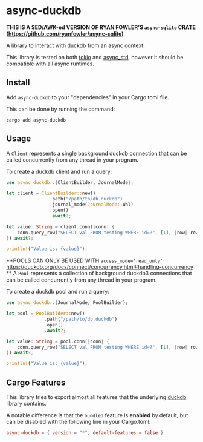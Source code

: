 # async-duckdb

**THIS IS A SED/AWK-ed VERSION OF RYAN FOWLER'S `async-sqlite` CRATE (https://github.com/ryanfowler/async-sqlite)**

A library to interact with duckdb from an async context.

This library is tested on both [tokio](https://docs.rs/tokio/latest/tokio/)
and [async_std](https://docs.rs/async-std/latest/async_std/), however
it should be compatible with all async runtimes.

## Install

Add `async-duckdb` to your "dependencies" in your Cargo.toml file.

This can be done by running the command:

```
cargo add async-duckdb
```

## Usage

A `Client` represents a single background duckdb connection that can be called
concurrently from any thread in your program.

To create a duckdb client and run a query:

```rust
use async_duckdb::{ClientBuilder, JournalMode};

let client = ClientBuilder::new()
                .path("/path/to/db.duckdb")
                .journal_mode(JournalMode::Wal)
                .open()
                .await?;

let value: String = client.conn(|conn| {
    conn.query_row("SELECT val FROM testing WHERE id=?", [1], |row| row.get(0))
}).await?;

println!("Value is: {value}");
```

**POOLS CAN ONLY BE USED WITH `access_mode='read_only'` https://duckdb.org/docs/connect/concurrency.html#handling-concurrency **
A `Pool` represents a collection of background duckdb3 connections that can be
called concurrently from any thread in your program.

To create a duckdb pool and run a query:

```rust
use async_duckdb::{JournalMode, PoolBuilder};

let pool = PoolBuilder::new()
              .path("/path/to/db.duckdb")
              .open()
              .await?;

let value: String = pool.conn(|conn| {
    conn.query_row("SELECT val FROM testing WHERE id=?", [1], |row| row.get(0))
}).await?;

println!("Value is: {value}");
```

## Cargo Features

This library tries to export almost all features that the underlying
[duckdb](https://docs.rs/duckdb/latest/duckdb/) library contains.

A notable difference is that the `bundled` feature is **enabled** by default,
but can be disabled with the following line in your Cargo.toml:

```toml
async-duckdb = { version = "*", default-features = false }
```
